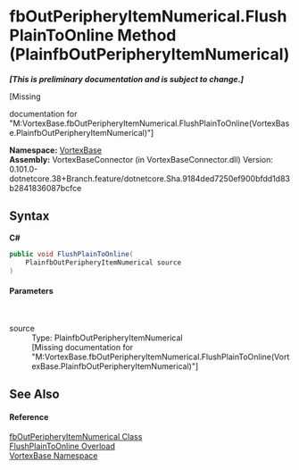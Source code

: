 # fbOutPeripheryItemNumerical.FlushPlainToOnline Method (PlainfbOutPeripheryItemNumerical)
 _**\[This is preliminary documentation and is subject to change.\]**_

\[Missing <summary> documentation for "M:VortexBase.fbOutPeripheryItemNumerical.FlushPlainToOnline(VortexBase.PlainfbOutPeripheryItemNumerical)"\]

**Namespace:**&nbsp;<a href="N_VortexBase.md">VortexBase</a><br />**Assembly:**&nbsp;VortexBaseConnector (in VortexBaseConnector.dll) Version: 0.101.0-dotnetcore.38+Branch.feature/dotnetcore.Sha.9184ded7250ef900bfdd1d83b2841836087bcfce

## Syntax

**C#**<br />
``` C#
public void FlushPlainToOnline(
	PlainfbOutPeripheryItemNumerical source
)
```


#### Parameters
&nbsp;<dl><dt>source</dt><dd>Type: PlainfbOutPeripheryItemNumerical<br />\[Missing <param name="source"/> documentation for "M:VortexBase.fbOutPeripheryItemNumerical.FlushPlainToOnline(VortexBase.PlainfbOutPeripheryItemNumerical)"\]</dd></dl>

## See Also


#### Reference
<a href="T_VortexBase_fbOutPeripheryItemNumerical.md">fbOutPeripheryItemNumerical Class</a><br /><a href="Overload_VortexBase_fbOutPeripheryItemNumerical_FlushPlainToOnline.md">FlushPlainToOnline Overload</a><br /><a href="N_VortexBase.md">VortexBase Namespace</a><br />